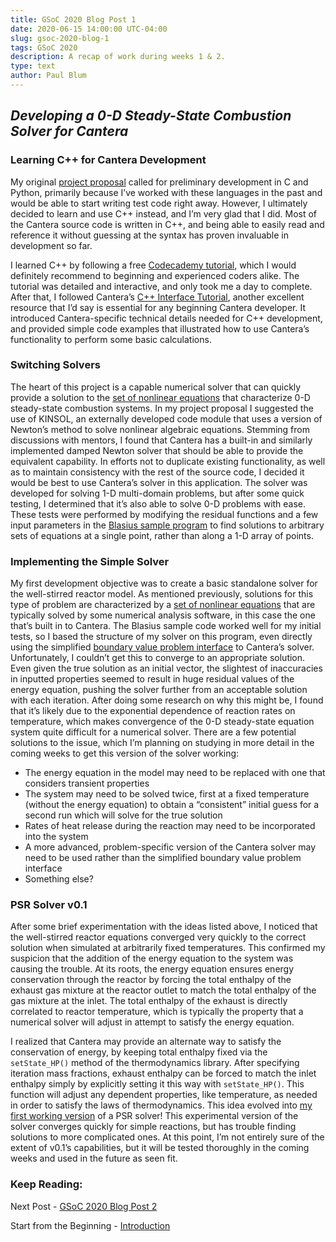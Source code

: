 ```yaml
---
title: GSoC 2020 Blog Post 1
date: 2020-06-15 14:00:00 UTC-04:00
slug: gsoc-2020-blog-1
tags: GSoC 2020
description: A recap of work during weeks 1 & 2.
type: text
author: Paul Blum
---
```


## _Developing a 0-D Steady-State Combustion Solver for Cantera_

### Learning C++ for Cantera Development

My original [project proposal](https://drive.google.com/file/d/1vaOjydm6wWKgF2M4J3iFwNZNKHX5laBY/view?usp=sharing) called for preliminary development in C and Python, primarily because I’ve worked with these languages in the past and would be able to start writing test code right away. However, I ultimately decided to learn and use  C++ instead, and I’m very glad that I did. Most of the Cantera source code is written in C++, and being able to easily read and reference it without guessing at the syntax has proven invaluable in development so far.

I learned C++ by following a free [Codecademy tutorial](https://www.codecademy.com/learn/learn-c-plus-plus), which I would definitely recommend to beginning and experienced coders alike. The tutorial was detailed and interactive, and only took me a day to complete. After that, I followed Cantera’s [C++ Interface Tutorial](https://cantera.org/tutorials/cxx-guide/index.html), another excellent resource that I’d say is essential for any beginning Cantera developer. It introduced Cantera-specific technical details needed for C++ development, and provided simple code examples that illustrated how to use Cantera’s functionality to perform some basic calculations.

### Switching Solvers

The heart of this project is a capable numerical solver that can quickly provide a solution to the [set of nonlinear equations](https://drive.google.com/file/d/1vxt3tW1wbvMLTaDygRmpqEJN6yNSO_Lv/view?usp=sharing) that characterize 0-D steady-state combustion systems. In my project proposal I suggested the use of KINSOL, an externally developed code module that uses a version of Newton’s method to solve nonlinear algebraic equations. Stemming from discussions with mentors, I found that Cantera has a built-in and similarly implemented damped Newton solver that should be able to provide the equivalent capability. In efforts not to duplicate existing functionality, as well as to maintain consistency with the rest of the source code, I decided it would be best to use Cantera’s solver in this application. The solver was developed for solving 1-D multi-domain problems, but after some quick testing, I determined that it’s also able to solve 0-D problems with ease. These tests were performed by modifying the residual functions and a few input parameters in the [Blasius sample program](https://github.com/Cantera/cantera/blob/main/samples/cxx/bvp/blasius.cpp) to find solutions to arbitrary sets of equations at a single point, rather than along a 1-D array of points.

### Implementing the Simple Solver

My first development objective was to create a basic standalone solver for the well-stirred reactor model. As mentioned previously, solutions for this type of problem are characterized by a [set of nonlinear equations](https://drive.google.com/file/d/1vxt3tW1wbvMLTaDygRmpqEJN6yNSO_Lv/view?usp=sharing) that are typically solved by some numerical analysis software, in this case the one that’s built in to Cantera. The Blasius sample code worked well for my initial tests, so I based the structure of my solver on this program, even directly using the simplified [boundary value problem interface](https://github.com/Cantera/cantera/blob/main/samples/cxx/bvp/BoundaryValueProblem.h) to Cantera’s solver. Unfortunately, I couldn’t get this to converge to an appropriate solution. Even given the true solution as an initial vector, the slightest of inaccuracies in inputted properties seemed to result in huge residual values of the energy equation, pushing the solver further from an acceptable solution with each iteration. After doing some research on why this might be, I found that it’s likely due to the exponential dependence of reaction rates on temperature, which makes convergence of the 0-D steady-state equation system quite difficult for a numerical solver. There are a few potential solutions to the issue, which I’m planning on studying in more detail in the coming weeks to get this version of the solver working:

- The energy equation in the model may need to be replaced with one that considers transient properties
- The system may need to be solved twice, first at a fixed temperature (without the energy equation) to obtain a “consistent” initial guess for a second run which will solve for the true solution
- Rates of heat release during the reaction may need to be incorporated into the system
- A more advanced, problem-specific version of the Cantera solver may need to be used rather than the simplified boundary value problem interface
- Something else?

### PSR Solver v0.1

After some brief experimentation with the ideas listed above, I noticed that the well-stirred reactor equations converged very quickly to the correct solution when simulated at arbitrarily fixed temperatures. This confirmed my suspicion that the addition of the energy equation to the system was causing the trouble. At its roots, the energy equation ensures energy conservation through the reactor by forcing the total enthalpy of the exhaust gas mixture at the reactor outlet to match the total enthalpy of the gas mixture at the inlet. The total enthalpy of the exhaust is directly correlated to reactor temperature, which is typically the property that a numerical solver will adjust in attempt to satisfy the energy equation.

I realized that Cantera may provide an alternate way to satisfy the conservation of energy, by keeping total enthalpy fixed via the `setState_HP()` method of the thermodynamics library. After specifying iteration mass fractions, exhaust enthalpy can be forced to match the inlet enthalpy simply by explicitly setting it this way with `setState_HP()`. This function will adjust any dependent properties, like temperature, as needed in order to satisfy the laws of thermodynamics. This idea evolved into [my first working version](https://github.com/paulblum/cantera/blob/0DSS/samples/cxx/psr/PSRv1.cpp) of a PSR solver! This experimental version of the solver converges quickly for simple reactions, but has trouble finding solutions to more complicated ones. At this point, I’m not entirely sure of the extent of v0.1’s capabilities, but it will be tested thoroughly in the coming weeks and used in the future as seen fit.

### Keep Reading:

Next Post - [GSoC 2020 Blog Post 2](https://cantera.org/blog/gsoc-2020-blog-2)

Start from the Beginning - [Introduction](https://cantera.org/blog/gsoc-2020-intro)
